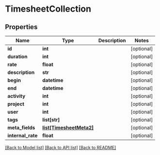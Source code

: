 # TimesheetCollection

## Properties
Name | Type | Description | Notes
------------ | ------------- | ------------- | -------------
**id** | **int** |  | [optional] 
**duration** | **int** |  | [optional] 
**rate** | **float** |  | [optional] 
**description** | **str** |  | [optional] 
**begin** | **datetime** |  | [optional] 
**end** | **datetime** |  | [optional] 
**activity** | **int** |  | [optional] 
**project** | **int** |  | [optional] 
**user** | **int** |  | [optional] 
**tags** | **list[str]** |  | [optional] 
**meta_fields** | [**list[TimesheetMeta2]**](TimesheetMeta2.md) |  | [optional] 
**internal_rate** | **float** |  | [optional] 

[[Back to Model list]](../README.md#documentation-for-models) [[Back to API list]](../README.md#documentation-for-api-endpoints) [[Back to README]](../README.md)


